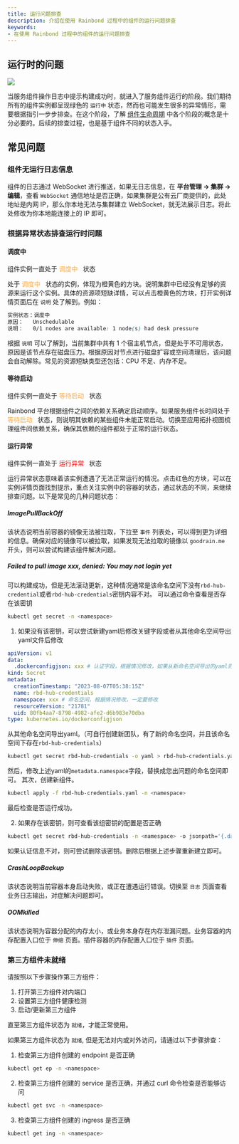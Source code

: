 ```yaml
---
title: 运行问题排查
description: 介绍在使用 Rainbond 过程中的组件的运行问题排查
keywords:
- 在使用 Rainbond 过程中的组件的运行问题排查
---
```


## 运行时的问题

![](https://static.goodrain.com/docs/5.12/troubleshooting/installation/run.png)

当服务组件操作日志中提示构建成功时，就进入了服务组件运行的阶段。我们期待所有的组件实例都呈现绿色的 `运行中` 状态，然而也可能发生很多的异常情形，需要根据指引一步步排查。在这个阶段，了解 [组件生命周期](/docs/use-manual/component-manage/overview/service-properties) 中各个阶段的概念是十分必要的。后续的排查过程，也是基于组件不同的状态入手。

## 常见问题

### 组件无运行日志信息

组件的日志通过 WebSocket 进行推送，如果无日志信息，在 **平台管理 -> 集群 -> 编辑**，查看 `WebSocket` 通信地址是否正确，如果集群是公有云厂商提供的，此处地址是内网 IP，那么你本地无法与集群建立 WebSocket，就无法展示日志。将此处修改为你本地能连接上的 IP 即可。

### 根据异常状态排查运行时问题

#### 调度中

组件实例一直处于 <font color="#ffa940"> 调度中  </font> 状态

处于 <font color="#ffa940"> 调度中  </font> 状态的实例，体现为橙黄色的方块。说明集群中已经没有足够的资源来运行这个实例。具体的资源项短缺详情，可以点击橙黄色的方块，打开实例详情页面后在 `说明` 处了解到。例如：

```css
实例状态：调度中
原因：   Unschedulable
说明：   0/1 nodes are available: 1 node(s) had desk pressure
```

根据 `说明` 可以了解到，当前集群中共有 1 个宿主机节点，但是处于不可用状态，原因是该节点存在磁盘压力。根据原因对节点进行磁盘扩容或空间清理后，该问题会自动解除。常见的资源短缺类型还包括：CPU 不足、内存不足。

#### 等待启动

组件实例一直处于 <font color="#ffa940"> 等待启动  </font> 状态

Rainbond 平台根据组件之间的依赖关系确定启动顺序。如果服务组件长时间处于 <font color="#ffa940"> 等待启动  </font> 状态，则说明其依赖的某些组件未能正常启动。切换至应用拓扑视图梳理组件间依赖关系，确保其依赖的组件都处于正常的运行状态。

#### 运行异常

组件实例一直处于 <font color="red"> 运行异常  </font> 状态

运行异常状态意味着该实例遭遇了无法正常运行的情况。点击红色的方块，可以在实例详情页面找到提示，重点关注实例中的容器的状态，通过状态的不同，来继续排查问题。以下是常见的几种问题状态：

##### ImagePullBackOff

该状态说明当前容器的镜像无法被拉取，下拉至 `事件` 列表处，可以得到更为详细的信息。确保对应的镜像可以被拉取，如果发现无法拉取的镜像以 `goodrain.me` 开头，则可以尝试构建该组件解决问题。

##### Failed to pull image xxx, denied: You may not login yet
可以构建成功，但是无法滚动更新，这种情况通常是该命名空间下没有```rbd-hub-credential```或者```rbd-hub-credentials```密钥内容不对。
可以通过命令查看是否存在该密钥
```bash
kubectl get secret -n <namespace>
```
1. 如果没有该密钥，可以尝试新建yaml后修改关键字段或者从其他命名空间导出yaml文件后修改
```yaml
apiVersion: v1
data:
  .dockerconfigjson: xxx # 认证字段，根据情况修改，如果从新命名空间导出的yaml则不需要修改此字段
kind: Secret
metadata:
  creationTimestamp: "2023-08-07T05:38:15Z"
  name: rbd-hub-credentials
  namespace: xxx # 命名空间，根据情况修改，一定要修改
  resourceVersion: "21781"
  uid: 80fb4aa7-8798-4982-afe2-d6b983e70dba
type: kubernetes.io/dockerconfigjson
```
从其他命名空间导出yaml。（可自行创建新团队，有了新的命名空间，并且该命名空间下存在```rbd-hub-credentials```）
```bash
kubectl get secret rbd-hub-credentials -o yaml > rbd-hub-credentials.yaml -n <namespace>
```
然后，修改上述yaml的```metadata.namespace```字段，替换成您出问题的命名空间即可。
其次，创建新组件。
```bash
kubectl apply -f rbd-hub-credentials.yaml -n <namespace>
```
最后检查是否运行成功。

2. 如果存在该密钥，则可查看该组密钥的配置是否正确
```bash
kubectl get secret rbd-hub-credentials -n <namespace> -o jsonpath='{.data.\.dockerconfigjson}' | base64 --decode
```
如果认证信息不对，则可尝试删除该密钥。删除后根据上述步骤重新建立即可。

##### CrashLoopBackup

该状态说明当前容器本身启动失败，或正在遭遇运行错误。切换至 `日志` 页面查看业务日志输出，对症解决问题即可。

##### OOMkilled

该状态说明为容器分配的内存太小，或业务本身存在内存泄漏问题。业务容器的内存配置入口位于 `伸缩` 页面。插件容器的内存配置入口位于 `插件` 页面。

### 第三方组件未就绪

请按照以下步骤操作第三方组件：

1. 打开第三方组件对内端口
2. 设置第三方组件健康检测
3. 启动/更新第三方组件

直至第三方组件状态为 `就绪`，才能正常使用。

如果第三方组件状态为 `就绪`, 但是无法对内或对外访问，请通过以下步骤排查：

1. 检查第三方组件创建的 endpoint 是否正确
  ```bash
  kubectl get ep -n <namespace>
  ```
2. 检查第三方组件创建的 service 是否正确，并通过 curl 命令检查是否能够访问
  ```bash
  kubectl get svc -n <namespace>
  ```
3. 检查第三方组件创建的 ingress 是否正确
  ```bash
  kubectl get ing -n <namespace>
  ```
